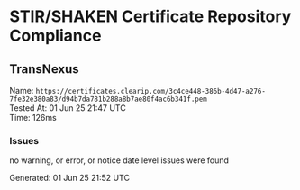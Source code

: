 # STIR/SHAKEN Certificate Repository Compliance

## TransNexus

Name: `https://certificates.clearip.com/3c4ce448-386b-4d47-a276-7fe32e380a83/d94b7da781b288a8b7ae80f4ac6b341f.pem`\
Tested At: 01 Jun 25 21:47 UTC\
Time: 126ms

### Issues

no warning, or error, or notice date level issues were found

Generated: 01 Jun 25 21:52 UTC